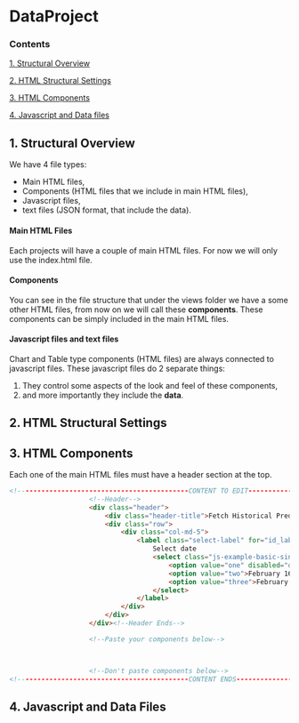 # DataProject

### Contents
[1. Structural Overview](#1-structural-overview)

[2. HTML Structural Settings](#3-html-structural-settings)

[3. HTML Components](#2-html-components)

[4. Javascript and Data files](#4-javascript-and-data-files)

## 1. Structural Overview
We have 4 file types: 
* Main HTML files,
* Components (HTML files that we include in main HTML files),
* Javascript files,
* text files (JSON format, that include the data).

#### Main HTML Files
Each projects will have a couple of main HTML files. For now we will only use the index.html file.

#### Components
You can see in the file structure that under the views folder we have a some other HTML files, from now on we will call these **components**. These components can be simply included in the main HTML files.

#### Javascript files and text files
Chart and Table type components (HTML files) are always connected to javascript files. 
These javascript files do 2 separate things:
1. They control some aspects of the look and feel of these components, 
2. and more importantly they include the **data**.

## 2. HTML Structural Settings


## 3. HTML Components


Each one of the main HTML files must have a header section at the top. 
```HTML
<!-------------------------------------------CONTENT TO EDIT------------------------------------------->
                    <!--Header-->
                    <div class="header">
                        <div class="header-title">Fetch Historical Predictions</div>
                        <div class="row">
                            <div class="col-md-5">
                                <label class="select-label" for="id_label_single">
                                    Select date
                                    <select class="js-example-basic-single select2-dates form-control" id="id_label_single" style="width: 50%">
                                        <option value="one" disabled="disabled">Select</option>
                                        <option value="two">February 16, 2021 16:00</option>
                                        <option value="three">February 15, 2021 16:00</option>
                                    </select>
                                </label>
                            </div>
                        </div>
                    </div><!--Header Ends-->

                    <!--Paste your components below-->



                    <!--Don't paste components below-->
<!-------------------------------------------CONTENT ENDS------------------------------------------->
```


## 4. Javascript and Data Files






